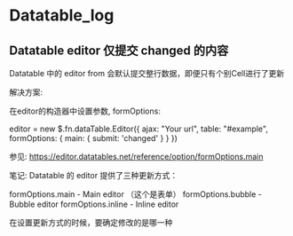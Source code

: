 # Datatable_log

## Datatable editor 仅提交 changed 的内容

Datatable 中的 editor from 会默认提交整行数据，即便只有个别Cell进行了更新

解决方案: 

在editor的构造器中设置参数, formOptions:

editor = new $.fn.dataTable.Editor({
  ajax: "Your url",
  table: "#example",
  formOptions: {
    main: {
      submit: 'changed'
      }
   }
})

参见:
https://editor.datatables.net/reference/option/formOptions.main

笔记:
Datatable 的 editor 提供了三种更新方式：

formOptions.main - Main editor      （这个是表单）
formOptions.bubble - Bubble editor
formOptions.inline - Inline editor

在设置更新方式的时候，要确定修改的是哪一种
